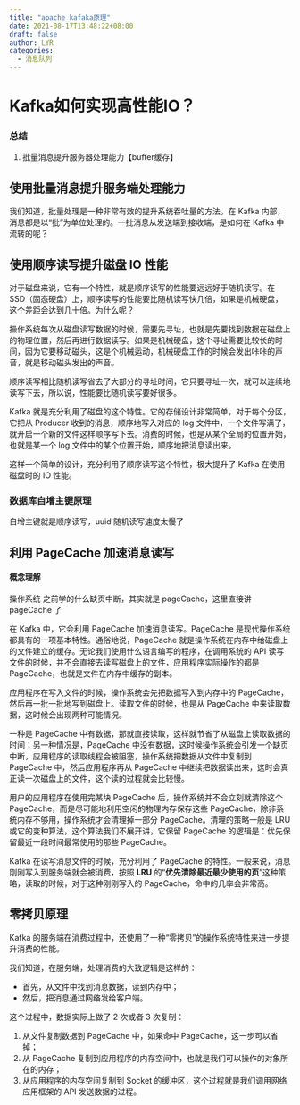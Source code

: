 ```yaml
---
title: "apache_kafaka原理"
date: 2021-08-17T13:48:22+08:00
draft: false
author: LYR
categories:
  - 消息队列
---
```


#  Kafka如何实现高性能IO？





###  总结

1. 批量消息提升服务器处理能力【buffer缓存】



## 使用批量消息提升服务端处理能力

我们知道，批量处理是一种非常有效的提升系统吞吐量的方法。在 Kafka 内部，消息都是以“批”为单位处理的。一批消息从发送端到接收端，是如何在 Kafka 中流转的呢？







## 使用顺序读写提升磁盘 IO 性能

对于磁盘来说，它有一个特性，就是顺序读写的性能要远远好于随机读写。在 SSD（固态硬盘）上，顺序读写的性能要比随机读写快几倍，如果是机械硬盘，这个差距会达到几十倍。为什么呢？

操作系统每次从磁盘读写数据的时候，需要先寻址，也就是先要找到数据在磁盘上的物理位置，然后再进行数据读写。如果是机械硬盘，这个寻址需要比较长的时间，因为它要移动磁头，这是个机械运动，机械硬盘工作的时候会发出咔咔的声音，就是移动磁头发出的声音。

顺序读写相比随机读写省去了大部分的寻址时间，它只要寻址一次，就可以连续地读写下去，所以说，性能要比随机读写要好很多。

Kafka 就是充分利用了磁盘的这个特性。它的存储设计非常简单，对于每个分区，它把从 Producer 收到的消息，顺序地写入对应的 log 文件中，一个文件写满了，就开启一个新的文件这样顺序写下去。消费的时候，也是从某个全局的位置开始，也就是某一个 log 文件中的某个位置开始，顺序地把消息读出来。

这样一个简单的设计，充分利用了顺序读写这个特性，极大提升了 Kafka 在使用磁盘时的 IO 性能。

### 数据库自增主键原理

自增主键就是顺序读写，uuid 随机读写速度太慢了





## 利用 PageCache 加速消息读写

#### 概念理解

操作系统 之前学的什么缺页中断，其实就是 pageCache，这里直接讲pageCache 了

在 Kafka 中，它会利用 PageCache 加速消息读写。PageCache 是现代操作系统都具有的一项基本特性。通俗地说，PageCache 就是操作系统在内存中给磁盘上的文件建立的缓存。无论我们使用什么语言编写的程序，在调用系统的 API 读写文件的时候，并不会直接去读写磁盘上的文件，应用程序实际操作的都是 PageCache，也就是文件在内存中缓存的副本。

应用程序在写入文件的时候，操作系统会先把数据写入到内存中的 PageCache，然后再一批一批地写到磁盘上。读取文件的时候，也是从 PageCache 中来读取数据，这时候会出现两种可能情况。

一种是 PageCache 中有数据，那就直接读取，这样就节省了从磁盘上读取数据的时间；另一种情况是，PageCache 中没有数据，这时候操作系统会引发一个缺页中断，应用程序的读取线程会被阻塞，操作系统把数据从文件中复制到 PageCache 中，然后应用程序再从 PageCache 中继续把数据读出来，这时会真正读一次磁盘上的文件，这个读的过程就会比较慢。

用户的应用程序在使用完某块 PageCache 后，操作系统并不会立刻就清除这个 PageCache，而是尽可能地利用空闲的物理内存保存这些 PageCache，除非系统内存不够用，操作系统才会清理掉一部分 PageCache。清理的策略一般是 LRU 或它的变种算法，这个算法我们不展开讲，它保留 PageCache 的逻辑是：优先保留最近一段时间最常使用的那些 PageCache。

Kafka 在读写消息文件的时候，充分利用了 PageCache 的特性。一般来说，消息刚刚写入到服务端就会被消费，按照 **LRU** 的“**优先清除最近最少使用的页**”这种策略，读取的时候，对于这种刚刚写入的 PageCache，命中的几率会非常高。

## 零拷贝原理



Kafka 的服务端在消费过程中，还使用了一种“零拷贝”的操作系统特性来进一步提升消费的性能。

我们知道，在服务端，处理消费的大致逻辑是这样的：

- 首先，从文件中找到消息数据，读到内存中；
- 然后，把消息通过网络发给客户端。



这个过程中，数据实际上做了 2 次或者 3 次复制：

1. 从文件复制数据到 PageCache 中，如果命中 PageCache，这一步可以省掉；
2. 从 PageCache 复制到应用程序的内存空间中，也就是我们可以操作的对象所在的内存；
3. 从应用程序的内存空间复制到 Socket 的缓冲区，这个过程就是我们调用网络应用框架的 API 发送数据的过程。





















